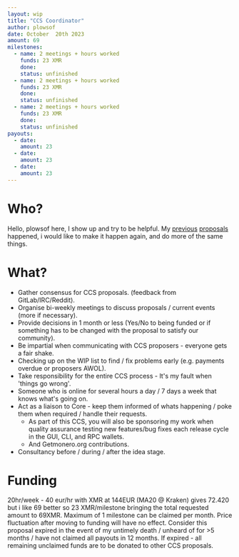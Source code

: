 ```yaml
---
layout: wip
title: "CCS Coordinator"
author: plowsof
date: October  20th 2023
amount: 69
milestones:
  - name: 2 meetings + hours worked
    funds: 23 XMR
    done:
    status: unfinished
  - name: 2 meetings + hours worked
    funds: 23 XMR
    done:
    status: unfinished
  - name: 2 meetings + hours worked
    funds: 23 XMR
    done:
    status: unfinished
payouts:
  - date:
    amount: 23
  - date:
    amount: 23
  - date:
    amount: 23
---
```


# Who?

Hello, plowsof here, I show up and try to be helpful. My [previous](https://ccs.getmonero.org/proposals/plowsof-com-rel.html) [proposals](https://ccs.getmonero.org/proposals/plowsof-ccs-coordinator-2.html) happened, i would like to make it happen again, and do more of the same things.

# What?

- Gather consensus for CCS proposals. (feedback from GitLab/IRC/Reddit).
- Organise bi-weekly meetings to discuss proposals / current events (more if necessary).
- Provide decisions in 1 month or less (Yes/No to being funded or if something has to be changed with the proposal to satisfy our community).
- Be impartial when communicating with CCS proposers - everyone gets a fair shake.
- Checking up on the WIP list to find / fix problems early (e.g. payments overdue or proposers AWOL).
- Take responsibility for the entire CCS process - It's my fault when 'things go wrong'.
- Someone who is online for several hours a day / 7 days a week that knows what's going on.
- Act as a liaison to Core - keep them informed of whats happening / poke them when required / handle their requests.
    - As part of this CCS, you will also be sponsoring my work when quality assurance testing new features/bug fixes each release cycle in the GUI, CLI, and RPC wallets.
    - And Getmonero.org contributions.
- Consultancy before / during / after the idea stage.

# Funding

20hr/week - 40 eur/hr with XMR at 144EUR (MA20 @ Kraken) gives 72.420 but i like 69 better so 23 XMR/milestone bringing the total requested amount to 69XMR. Maximum of 1 milestone can be claimed per month. Price fluctuation after moving to funding will have no effect.
Consider this proposal expired in the event of my untimely death / unheard of for >5 months / have not claimed all payouts in 12 months. If expired - all remaining unclaimed funds are to be donated to other CCS proposals.
